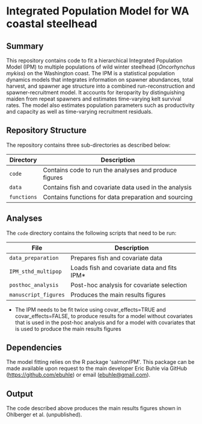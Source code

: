 # Integrated Population Model for WA coastal steelhead

## Summary
This repository contains code to fit a hierarchical Integrated Population Model (IPM) to multiple populations of wild winter steelhead (_Oncorhynchus mykiss_) on the Washington coast. The IPM is a statistical population dynamics models that integrates information on spawner abundances, total harvest, and spawner age structure into a combined run-reconstruction and spawner-recruitment model. It accounts for iteroparity by distinguishing maiden from repeat spawners and estimates time-varying kelt survival rates. The model also estimates population parameters such as productivity and capacity as well as time-varying recruitment residuals.

## Repository Structure 
The repository contains three sub-directories as described below:

| Directory   | Description                                           |
| ----------- | ----------------------------------------------------- |
| `code`      | Contains code to run the analyses and produce figures |
| `data`      | Contains fish and covariate data used in the analysis |
| `functions` | Contains functions for data preparation and sourcing  |

## Analyses
The `code` directory contains the following scripts that need to be run:

| File                 | Description                                  |
| -------------------- | -------------------------------------------- |
| `data_preparation`   | Prepares fish and covariate data             |
| `IPM_sthd_multipop`  | Loads fish and covariate data and fits IPM*  |
| `posthoc_analysis`   | Post-hoc analysis for covariate selection    |
| `manuscript_figures` | Produces the main results figures            |

* The IPM needs to be fit twice using covar_effects=TRUE and covar_effects=FALSE, to produce results for a model without covariates that is used in the post-hoc analysis and for a model with covariates that is used to produce the main results figures 

## Dependencies
The model fitting relies on the R package 'salmonIPM'. This package can be made available upon request to the main developer Eric Buhle via GitHub (https://github.com/ebuhle) or email (<ebuhle@gmail.com>).

## Output
The code described above produces the main results figures shown in Ohlberger et al. (unpublished).
